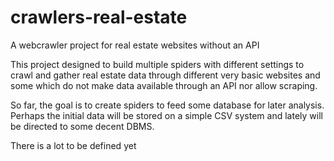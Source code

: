 # crawlers-real-estate
A webcrawler project for real estate websites without an API

This project designed to build multiple spiders with different settings to crawl and gather real estate data through different very basic websites and some which do not make data available through an API nor allow scraping.

So far, the goal is to create spiders to feed some database for later analysis. Perhaps the initial data will be stored on a simple CSV system and lately will be directed to some decent DBMS.

There is a lot to be defined yet
